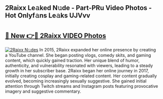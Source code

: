 ## 2Raixx Le𝚊ked N𝚞de - Part-PRu Video Photos - Hot Onlyf𝚊ns Le𝚊ks UJVvv

# <h2><a href="http://ac33024.deff.icu/?id=2Raixx">🔗 New 👉🔴 2Raixx VIDEO Photos</a></h2>

[![2Raixx N𝚞des](https://i.imgur.com/rIISA9y.gif)](http://ac33024.deff.icu/?id=2Raixx)
In 2015, 2Raixx expanded her online presence by creating a YouTube channel. She began posting vlogs, comedy skits, and gaming content, which quickly gained traction. Her unique blend of humor, authenticity, and vulnerability resonated with viewers, leading to a steady growth in her subscriber base. 2Raixx began her online journey in 2017, initially creating cosplay and gaming-related content. Her content gradually evolved, becoming increasingly sexually suggestive. She gained initial attention through Twitch streams and Instagram posts featuring provocative imagery and suggestive commentary.
